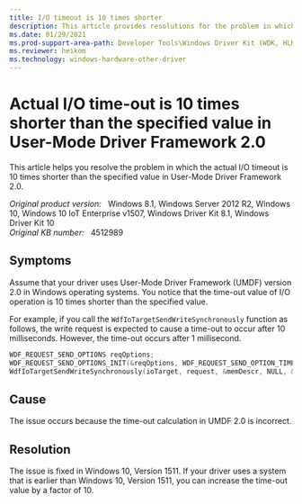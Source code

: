 ```yaml
---
title: I/O timeout is 10 times shorter
description: This article provides resolutions for the problem in which the actual I/O timeout is 10 times shorter than the specified value in User-Mode Driver Framework 2.0.
ms.date: 01/29/2021
ms.prod-support-area-path: Developer Tools\Windows Driver Kit (WDK, HLK)\Windows Driver Kit 10\Windows Device Driver Interface (DDI)\User-Mode Driver Framework (UMDF)Developer Tools\Windows Driver Kit (WDK, HLK)\Windows Driver Kit 8.1\Windows Device Driver Interface (DDI)\User-Mode Driver Framework (UMDF)
ms.reviewer: heikom
ms.technology: windows-hardware-other-driver
---
```

# Actual I/O time-out is 10 times shorter than the specified value in User-Mode Driver Framework 2.0

This article helps you resolve the problem in which the actual I/O timeout is 10 times shorter than the specified value in User-Mode Driver Framework 2.0.

_Original product version:_ &nbsp; Windows 8.1, Windows Server 2012 R2, Windows 10, Windows 10 IoT Enterprise v1507, Windows Driver Kit 8.1, Windows Driver Kit 10  
_Original KB number:_ &nbsp; 4512989

## Symptoms

Assume that your driver uses User-Mode Driver Framework (UMDF) version 2.0 in Windows operating systems. You notice that the time-out value of I/O operation is 10 times shorter than the specified value.

For example, if you call the `WdfIoTargetSendWriteSynchronously` function as follows, the write request is expected to cause a time-out to occur after 10 milliseconds. However, the time-out occurs after 1 millisecond.

```cpp
WDF_REQUEST_SEND_OPTIONS reqOptions; 
WDF_REQUEST_SEND_OPTIONS_INIT(&reqOptions, WDF_REQUEST_SEND_OPTION_TIMEOUT); // We specify 10 milliseconds as a timeout. WDF_REQUEST_SEND_OPTIONS_SET_TIMEOUT(&reqOptions, WDF_REL_TIMEOUT_IN_MS(10));
WdfIoTargetSendWriteSynchronously(ioTarget, request, &memDescr, NULL, & reqOptions, &bytesWritten);
```

## Cause

The issue occurs because the time-out calculation in UMDF 2.0 is incorrect.

## Resolution

The issue is fixed in Windows 10, Version 1511. If your driver uses a system that is earlier than Windows 10, Version 1511, you can increase the time-out value by a factor of 10.
